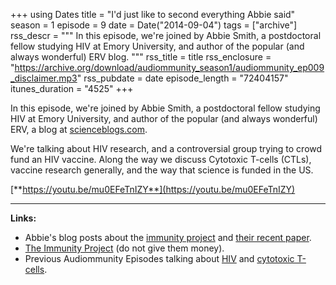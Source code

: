 +++
using Dates
title = "I'd just like to second everything Abbie said"
season = 1
episode = 9
date = Date("2014-09-04")
tags = ["archive"]
rss_descr = """
In this episode, we're joined by Abbie Smith, a postdoctoral fellow studying HIV at Emory University, and author of the popular (and always wonderful) ERV blog.
"""
rss_title = title
rss_enclosure = "https://archive.org/download/audiommunity_season1/audiommunity_ep009_disclaimer.mp3"
rss_pubdate = date
episode_length = "72404157"
itunes_duration = "4525"
+++



In this episode, we're joined by Abbie Smith, a postdoctoral fellow studying HIV at Emory University, and author of the popular (and always wonderful) ERV, a blog at [scienceblogs.com](http://scienceblogs.com).

We're talking about HIV research, and a controversial group trying to crowd fund an HIV vaccine. Along the way we discuss Cytotoxic T-cells (CTLs), vaccine research generally, and the way that science is funded in the US.

[**https://youtu.be/mu0EFeTnIZY**](https://youtu.be/mu0EFeTnIZY)

-----------------------

**Links:**

- Abbie's blog posts about the [immunity project](http://scienceblogs.com/erv/2014/01/27/immunity-project-crowdsourcing-an-hiv-vaccine/) and [their recent paper](http://scienceblogs.com/erv/2014/07/21/immunity-project-preliminary-at-best-results/).
- [The Immunity Project](https://www.immunityproject.org/blog/blog/330/peer-reviewed-article-published-in-vaccine#.VAmyzmSwLI8) (do not give them money).
- Previous Audiommunity Episodes talking about [HIV](#) and [cytotoxic T-cells](#).
